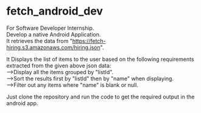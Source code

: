 # fetch_android_dev
For Software Developer Internship.   
Develop a native Android Application.   
It retrieves the data from "https://fetch-hiring.s3.amazonaws.com/hiring.json".   

It Displays the list of items to the user based on the following requirements extracted from the given above json data:      
-->Display all the items grouped by "listId".   
-->Sort the results first by "listId" then by "name" when displaying.    
-->Filter out any items where "name" is blank or null.     
    
Just clone the repository and run the code to get the required output in the android app.
